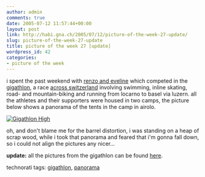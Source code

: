 ```yaml
---
author: admin
comments: true
date: 2005-07-12 11:57:44+00:00
layout: post
link: http://habi.gna.ch/2005/07/12/picture-of-the-week-27-update/
slug: picture-of-the-week-27-update
title: picture of the week 27 [update]
wordpress_id: 42
categories:
- picture of the week
---
```



i spent the past weekend with [renzo and eveline](http://team.gigathlon.ch/home/results_team_show.aspx?teamID=3259&resultview=0) which competed in the [gigathlon](http://www.gigathlon.ch/), a race [across switzerland](http://www.gigathlon.ch/DesktopDefault.aspx/tabid-965/1214_read-7829/) involving swimming, inline skating, road- and mountain-biking and running from locarno to basel via luzern. all the athletes and their supporters were housed in two camps, the picture below shows a panorama of the tents in the camp in airolo.



[![Gigathlon High](http://habi.gna.ch/blog/images/gigathlon_high-tm.jpg)](http://habi.gna.ch/blog/images/gigathlon_high.jpg)



oh, and don't blame me for the barrel distortion, i was standing on a heap of scrap wood, while i took that panorama and feared that i'm gonna fall down, so i could not align the pictures any nicer...



**update:** all the pictures from the gigathlon can be found [here](http://habi.gna.ch/pics/Gigathlon05/).





technorati tags: [gigathlon](http://www.technorati.com/tag/gigathlon), [panorama](http://www.technorati.com/tag/panorama)

